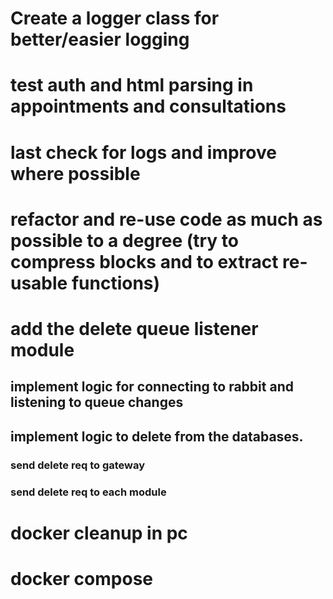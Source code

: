 # Create a logger class for better/easier logging

# test auth and html parsing in appointments and consultations

# last check for logs and improve where possible
# refactor and re-use code as much as possible to a degree (try to compress blocks and to extract re-usable functions)

# add the delete queue listener module 
## implement logic for connecting to rabbit and listening to queue changes
##  implement logic to delete from the databases. 
###     send delete req to gateway
###     send delete req to each module

# docker cleanup in pc
# docker compose

